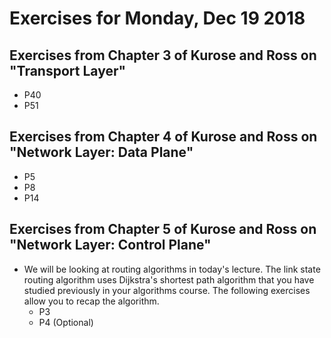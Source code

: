 # Exercises for Monday, Dec 19 2018

## Exercises from Chapter 3 of Kurose and Ross on "Transport Layer"

* P40
* P51

## Exercises from Chapter 4 of Kurose and Ross on "Network Layer: Data Plane"

* P5
* P8
* P14
  
## Exercises from Chapter 5 of Kurose and Ross on "Network Layer: Control Plane"

* We will be looking at routing algorithms in today's lecture. The link state routing algorithm uses Dijkstra's shortest path algorithm that you have studied previously in your algorithms course. The following exercises allow you to recap the algorithm.
  * P3
  * P4 (Optional)


